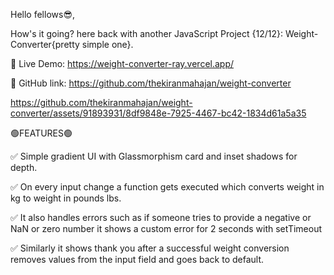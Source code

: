 Hello fellows😎,

How's it going? here back with another JavaScript Project {12/12}: Weight-Converter{pretty simple one}.

🔴 Live Demo:  https://weight-converter-ray.vercel.app/

🔴 GitHub link: https://github.com/thekiranmahajan/weight-converter



https://github.com/thekiranmahajan/weight-converter/assets/91893931/8df9848e-7925-4467-bc42-1834d61a5a35




🟢FEATURES🟢

✅ Simple gradient UI with Glassmorphism card and inset shadows for depth.

✅ On every input change a function gets executed which converts weight in kg to weight in pounds lbs.

✅ It also handles errors such as if someone tries to provide a negative or NaN or zero number it shows a custom error for 2 seconds with setTimeout

✅ Similarly it shows thank you after a successful weight conversion removes values from the input field and goes back to default.
